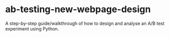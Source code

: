 # ab-testing-new-webpage-design
A step-by-step guide/walkthrough of how to design and analyse an A/B test experiment using Python.
